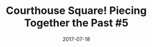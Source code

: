 ---
_schema: default
title: 'Courthouse Square! Piecing Together the Past #5'
link: https://www.geocaching.com/geocache/GC73RQ1
owner: STEARanger
date: 2017-07-18
log_type: Found it
display_coords: N 41° 24.500' W 075° 39.654'
latitude: '41.408333'
longitude: '-75.660900'
first_stage: false
bogus: false
zhanna_log:  >-
  Hi STEARanger!


  On today’s walk I wandered over to Courthouse Square to continue my hunt for the puzzle pieces in this series. The coordinates weren’t of much help here, so I admit to using the hint, which made this a pretty easy find. Retrieving the cache container required stealth since the area was so busy this afternoon. Everything is in good condition. Thanks for the hunt!


  Zhanna
post_id: 10819
---